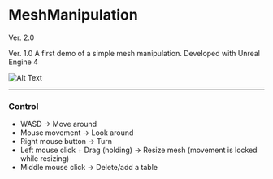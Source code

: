 # MeshManipulation
Ver. 2.0

Ver. 1.0
A first demo of a simple mesh manipulation. Developed with Unreal Engine 4 

![Alt Text](https://media.giphy.com/media/ghUX6wkuWJ1PPDKjeX/giphy.gif)

***
### Control

* WASD -> Move around
* Mouse movement -> Look around
* Right mouse button -> Turn 
* Left mouse click + Drag (holding) -> Resize mesh (movement is locked while resizing)
* Middle mouse click -> Delete/add a table
